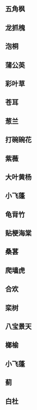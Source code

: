 ## 五角枫

## 龙抓槐

## 泡桐

## 蒲公英

## 彩叶草

## 苍耳

## 葱兰

## 打碗碗花

## 紫薇

## 大叶黄杨

## 小飞蓬

## 龟背竹

## 贴梗海棠

## 桑葚

## 爬墙虎

## 合欢

## 栾树

## 八宝景天

## 榔榆

## 小飞蓬

## 蓟

## 白杜
